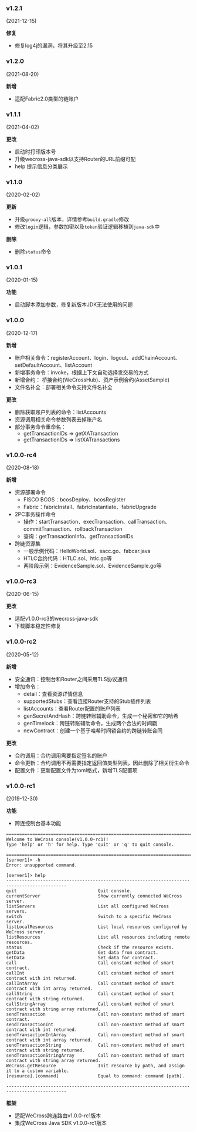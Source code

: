 ### v1.2.1

(2021-12-15)

**修复**

* 修复log4j的漏洞，将其升级至2.15

### v1.2.0

(2021-08-20)

**新增**

* 适配Fabric2.0类型的链账户

### v1.1.1

(2021-04-02)

**更改**

* 启动时打印版本号
* 升级wecross-java-sdk以支持Router的URL前缀可配
* help 提示信息分类展示

### v1.1.0

(2020-02-02)

**更新**

* 升级`groovy-all`版本，详情参考`build.gradle`修改
* 修改`login`逻辑，参数加密以及`token`验证逻辑移植到`java-sdk`中

**删除**

* 删除`status`命令

### v1.0.1

(2020-01-15)

**功能**

* 启动脚本添加参数，修复新版本JDK无法使用的问题

### v1.0.0

(2020-12-17)

**新增**

* 账户相关命令：registerAccount、login、logout、addChainAccount、setDefaultAccount、listAccount
* 新增事务命令：invoke，根据上下文自动选择发交易的方式
* 新增合约： 桥接合约(WeCrossHub)、资产示例合约(AssetSample)
* 文件名补全：部署相关命令支持文件名补全

**更改**
* 删除获取账户列表的命令：listAccounts
* 资源调用相关命令参数列表去掉账户名
* 部分事务命令重命名：
    * getTransactionIDs => getXATransaction
    * getTransactionIDs => listXATransactions

### v1.0.0-rc4

(2020-08-18)

**新增**

* 资源部署命令
  * FISCO BCOS：bcosDeploy、bcosRegister
  * Fabric：fabricInstall、fabricInstantiate、fabricUpgrade
* 2PC事务操作命令
  * 操作：startTransaction、execTransaction、callTransaction、commitTransaction、rollbackTransaction
  * 查询：getTransactionInfo、getTransactionIDs
* 跨链资源集
  * 一般示例代码：HelloWorld.sol、sacc.go、fabcar.java
  * HTLC合约代码：HTLC.sol、htlc.go等
  * 两阶段示例：EvidenceSample.sol、EvidenceSample.go等

### v1.0.0-rc3

(2020-06-15)

**更改**

* 适配v1.0.0-rc3的wecross-java-sdk
* 下载脚本稳定性修复

### v1.0.0-rc2

(2020-05-12)

**新增**

* 安全通讯：控制台和Router之间采用TLS协议通讯
* 增加命令：
  * detail：查看资源详情信息
  * supportedStubs：查看连接Router支持的Stub插件列表
  * listAccounts：查看Router配置的账户列表
  * genSecretAndHash：跨链转账辅助命令，生成一个秘密和它的哈希
  * genTimelock：跨链转账辅助命令，生成两个合法的时间戳
  * newContract：创建一个基于哈希时间锁合约的跨链转账合同

**更改**

* 合约调用：合约调用需要指定签名的账户
* 命令更新：合约调用不再需要指定返回值类型列表，因此删除了相关衍生命令
* 配置文件：更新配置文件为toml格式，新增TLS配置项

### v1.0.0-rc1

(2019-12-30)

**功能**

* 跨连控制台基本功能

``` 
=============================================================================================
Welcome to WeCross console(v1.0.0-rc1)!
Type 'help' or 'h' for help. Type 'quit' or 'q' to quit console.

=============================================================================================
[server1]> -h
Error: unsupported command.

[server1]> help
---------------------------------------------------------------------------------------------
quit                               Quit console.
currentServer                      Show currently connected WeCross server.
listServers                        List all configured WeCross servers.
switch                             Switch to a specific WeCross server.
listLocalResources                 List local resources configured by WeCross server.
listResources                      List all resources including remote resources.
status                             Check if the resource exists.
getData                            Get data from contract.
setData                            Set data for contract.
call                               Call constant method of smart contract.
callInt                            Call constant method of smart contract with int returned.
callIntArray                       Call constant method of smart contract with int array returned.
callString                         Call constant method of smart contract with string returned.
callStringArray                    Call constant method of smart contract with string array returned.
sendTransaction                    Call non-constant method of smart contract.
sendTransactionInt                 Call non-constant method of smart contract with int returned.
sendTransactionIntArray            Call non-constant method of smart contract with int array returned.
sendTransactionString              Call non-constant method of smart contract with string returned.
sendTransactionStringArray         Call non-constant method of smart contract with string array returned.
WeCross.getResource                Init resource by path, and assign it to a custom variable.
[resource].[command]               Equal to command: command [path].

---------------------------------------------------------------------------------------------
```



**框架**

* 适配WeCross跨连路由v1.0.0-rc1版本
* 集成WeCross Java SDK v1.0.0-rc1版本
